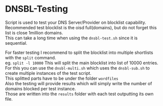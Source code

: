 # DNSBL-Testing
Script is used to test your DNS Server/Provider on blocklist capability.  
Recommended test blocklist is the oisd full(domains), but do not forget this list is close 1million domains.  
This can take a long time when using the `dnsbl-test.sh` since it is sequential.

For faster testing I recommend to split the blocklist into multiple shortlists with the `split` command.  
eg. `split -l 10000` This will split the main blocklist into list of 10000 entries.  
For this you can use the `dnsbl-multi.sh` which uses the `dnsbl-sub.sh` to create multiple instances of the test script.  
This splitted parts have to be under the folder `wordfiles`  
Also the testing will provide results which will simply write the number of domains blocked per test instance.  
Those are written into the `results` folder with each test outputting its own file.
